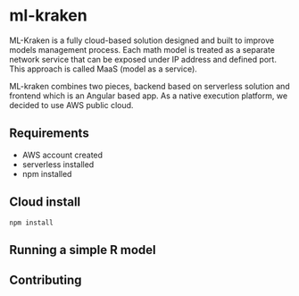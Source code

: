# ml-kraken

ML-Kraken is a fully cloud-based solution designed and built to improve models management process. Each math model is treated as a separate network service that can be exposed under IP address and defined port. This approach is called MaaS (model as a service).

ML-kraken combines two pieces, backend based on serverless solution and frontend which is an Angular based app. As a native execution platform, we decided to use AWS public cloud. 


## Requirements

* AWS account created
* serverless installed
* npm installed



## Cloud install

``` npm install ```

## Running a simple R model


## Contributing
